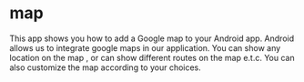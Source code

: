 # map
This app shows you how to add a Google map to your Android app. 
Android allows us to integrate google maps in our application. You can show any location on the map , or can show different routes on the map e.t.c. You can also customize the map according to your choices.
